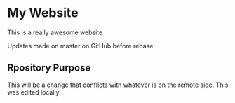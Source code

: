 # My Website

This is a really awesome website

Updates made on master on GitHub before rebase

## Rpository Purpose

This will be a change that conflicts
with whatever is on the remote side.
This was edited locally.